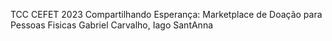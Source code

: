 TCC CEFET 2023
Compartilhando Esperança: Marketplace de Doação para Pessoas Fisicas
Gabriel Carvalho, Iago SantAnna
